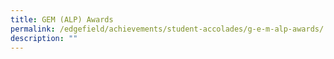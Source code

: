 ```yaml
---
title: GEM (ALP) Awards
permalink: /edgefield/achievements/student-accolades/g-e-m-alp-awards/
description: ""
---
```

